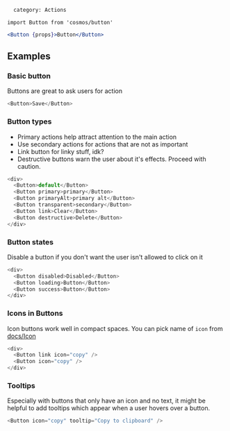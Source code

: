 ```meta
  category: Actions
```

`import Button from 'cosmos/button'`

```jsx
<Button {props}>Button</Button>
```

## Examples

### Basic button

Buttons are great to ask users for action

```js
<Button>Save</Button>
```

### Button types

* Primary actions help attract attention to the main action
* Use secondary actions for actions that are not as important
* Link button for linky stuff, idk?
* Destructive buttons warn the user about it's effects. Proceed with caution.

```js
<div>
  <Button>default</Button>
  <Button primary>primary</Button>
  <Button primaryAlt>primary alt</Button>
  <Button transparent>secondary</Button>
  <Button link>Clear</Button>
  <Button destructive>Delete</Button>
</div>
```

### Button states

Disable a button if you don't want the user isn't allowed to click on it

```js
<div>
  <Button disabled>Disabled</Button>
  <Button loading>Button</Button>
  <Button success>Button</Button>
</div>
```

### Icons in Buttons

Icon buttons work well in compact spaces. You can pick name of `icon` from [docs/Icon](/docs/Icon)

```js
<div>
  <Button link icon="copy" />
  <Button icon="copy" />
</div>
```

### Tooltips

Especially with buttons that only have an icon and no text, it might be helpful to add tooltips
which appear when a user hovers over a button.

```js
<Button icon="copy" tooltip="Copy to clipboard" />
```
